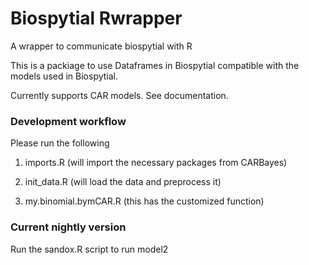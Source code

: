 # Biospytial Rwrapper 
A wrapper to  communicate biospytial with R

This is a packiage to use Dataframes in Biospytial compatible with the models used in Biospytial.

Currently supports CAR models. See documentation.

### Development workflow

Please run the following
1. imports.R (will import the necessary packages from CARBayes)
2. init_data.R (will load the data and preprocess it)

3. my.binomial.bymCAR.R (this has the customized function) 


### Current nightly version
Run the sandox.R script to run model2



